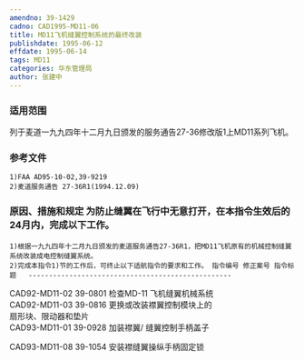 ```yaml
---
amendno: 39-1429
cadno: CAD1995-MD11-06
title: MD11飞机缝翼控制系统的最终改装
publishdate: 1995-06-12
effdate: 1995-06-14
tags: MD11
categories: 华东管理局
author: 张建中
---
```


### 适用范围 
列于麦道一九九四年十二月九日颁发的服务通告27-36修改版1上MD11系列飞机。

### 参考文件
    1)FAA AD95-10-02,39-9219 
    2)麦道服务通告 27-36R1(1994.12.09) 

### 原因、措施和规定 为防止缝翼在飞行中无意打开，在本指令生效后的24月内，完成以下工作。 
    1)根据一九九四年十二月九日颁发的麦道服务通告27-36R1，把MD11飞机原有的机械控制缝翼系统改装成电控制缝翼系统。 
    2)完成本指令1)节的工作后，可终止以下适航指令的要求和工作。 指令编号 修正案号 指令标题   -------------------------------------------------- 
CAD92-MD11-02  39-0801 检查MD-11 飞机缝翼机械系统  
CAD92-MD11-03  39-0816 更换或改装襟翼控制模块上的  
扇形块、限动器和垫片  
CAD93-MD11-01  39-0928 加装襟翼/ 缝翼控制手柄盖子  

       
CAD93-MD11-08 39-1054 安装襟缝翼操纵手柄固定锁
